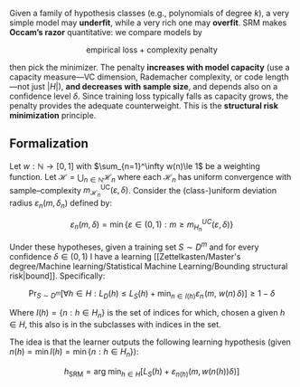 Given a family of hypothesis classes (e.g., polynomials of degree $k$), a very simple model may **underfit**, while a very rich one may **overfit**. SRM makes **Occam’s razor** quantitative: we compare models by

$$\text{empirical loss}\;+\;\text{complexity penalty}$$

then pick the minimizer. The penalty **increases with model capacity** (use a capacity measure—VC dimension, Rademacher complexity, or code length—not just $|H|$), **and decreases with sample size**, and depends also on a confidence level $\delta$. 
Since training loss typically falls as capacity grows, the penalty provides the adequate counterweight. 
This is the **structural risk minimization** principle.

## Formalization

Let $w:\mathbb{N}\to[0,1]$ with $\sum_{n=1}^\infty w(n)\le 1$ be a weighting function.
Let $\mathcal H=\bigcup_{n\in\mathbb{N}}\mathcal H_n$ where each $\mathcal H_n$ has uniform convergence with sample–complexity $m^{\mathrm{UC}}_{\mathcal H_n}(\varepsilon,\delta)$. 
Consider the (class-)uniform deviation radius $\varepsilon_n(m,\delta_n)$ defined by:

$$ \varepsilon_{n}(m,\delta) = \min \{ \varepsilon \in (0,1) : m \ge m_{H_n}^{UC}(\varepsilon, \delta) \} $$

Under these hypotheses, given a training set $S \sim D^m$ and for every confidence $\delta\in(0,1)$ I have a learning [[Zettelkasten/Master's degree/Machine learning/Statistical Machine Learning/Bounding structural risk|bound]].
Specifically: 

$$ \Pr_{S\sim D^m}[\forall h\in H : L_D(h) \leq L_S(h) + \min_{n \in I(h)} \varepsilon_n\!\big(m,\ w(n)\,\delta\big)]\geq 1-\delta$$

Where $I(h) = \{ n : h \in H_n \}$ is the set of indices for which, chosen a given $h \in H$, this also is in the subclasses with indices in the set.


The idea is that the learner outputs the following learning hypothesis (given $n(h) =\min I(h)= \min\{ n : h \in H_n \}$):

$$ h_{\text{SRM}} = \arg\!\min_{h\in H} \left[ L_S(h) +\varepsilon_{n(h)}(m, w(n(h))\delta) \right] $$

